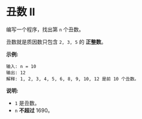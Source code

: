# 丑数 II
编写一个程序，找出第 `n` 个丑数。

丑数就是质因数只包含 `2, 3, 5` 的 **正整数**。

**示例:**

    输入: n = 10
    输出: 12
    解释: 1, 2, 3, 4, 5, 6, 8, 9, 10, 12 是前 10 个丑数。

**说明:**

+ `1` 是丑数。
+ `n` **不超过** 1690。
